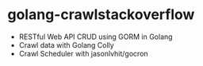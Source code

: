 # golang-crawlstackoverflow

- RESTful Web API CRUD using GORM in Golang
- Crawl data with Golang Colly
- Crawl Scheduler with jasonlvhit/gocron
